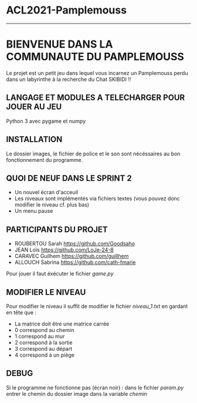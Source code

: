 # ACL2021-Pamplemouss
***

# **BIENVENUE DANS LA COMMUNAUTE DU PAMPLEMOUSS**

Le projet est un petit jeu dans lequel vous incarnez un Pamplemouss perdu dans un labyrinthe à la recherche du Chat SKIBIDI !!

## LANGAGE ET MODULES A TELECHARGER POUR JOUER AU JEU

Python 3 avec pygame et numpy

## INSTALLATION

Le dossier images, le fichier de police et le son sont nécéssaires au bon fonctionnement du programme.


## QUOI DE NEUF DANS LE SPRINT 2

* Un nouvel écran d'acceuil
* Les niveaux sont implémentés via fichiers textes (vous pouvez donc modifier le niveau cf. plus bas)
* Un menu pause

## PARTICIPANTS DU PROJET

* ROUBERTOU Sarah  https://github.com/Goodsaho
* JEAN Loïs        https://github.com/LoJe-24-8
* CARAVEC Guilhem  https://github.com/guillhem
* ALLOUCH Sabrina  https://github.com/cath-fmarie


Pour jouer il faut éxécuter le fichier _game.py_

## MODIFIER LE NIVEAU

Pour modifier le niveau il suffit de modifier le fichier _niveau_1.txt_ en gardant en tête que :
* La matrice doit être une matrice carrée
* 0 correspond au chemin
* 1 correspond au mur
* 2 correspond à la sortie
* 3 correspond au départ
* 4 correspond à un piège


## DEBUG

Si le programme ne fonctionne pas (écran noir) :
		dans le fichier _param.py_ entrer le chemin du dossier image dans la variable _chemin_

